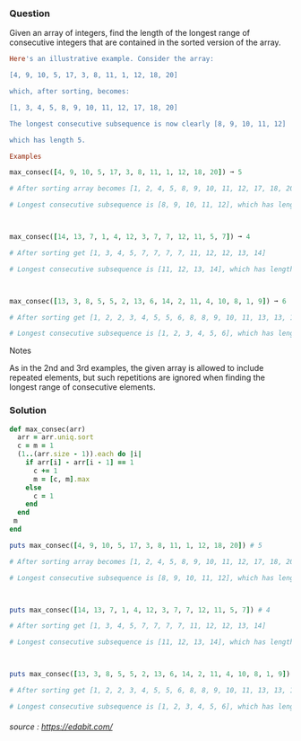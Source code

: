 ### Question

Given an array of integers, find the length of the longest range of consecutive integers that are contained in the sorted version of the array.

```ruby
Here's an illustrative example. Consider the array:

[4, 9, 10, 5, 17, 3, 8, 11, 1, 12, 18, 20]

which, after sorting, becomes:

[1, 3, 4, 5, 8, 9, 10, 11, 12, 17, 18, 20]

The longest consecutive subsequence is now clearly [8, 9, 10, 11, 12]

which has length 5.
```
```ruby
Examples

max_consec([4, 9, 10, 5, 17, 3, 8, 11, 1, 12, 18, 20]) ➞ 5

# After sorting array becomes [1, 2, 4, 5, 8, 9, 10, 11, 12, 17, 18, 20]

# Longest consecutive subsequence is [8, 9, 10, 11, 12], which has length 5



max_consec([14, 13, 7, 1, 4, 12, 3, 7, 7, 12, 11, 5, 7]) ➞ 4

# After sorting get [1, 3, 4, 5, 7, 7, 7, 7, 11, 12, 12, 13, 14]

# Longest consecutive subsequence is [11, 12, 13, 14], which has length 4



max_consec([13, 3, 8, 5, 5, 2, 13, 6, 14, 2, 11, 4, 10, 8, 1, 9]) ➞ 6

# After sorting get [1, 2, 2, 3, 4, 5, 5, 6, 8, 8, 9, 10, 11, 13, 13, 14]

# Longest consecutive subsequence is [1, 2, 3, 4, 5, 6], which has length 6
```
Notes

As in the 2nd and 3rd examples, the given array is allowed to include repeated elements, but such repetitions are ignored when finding the longest range of consecutive elements.

### Solution
```ruby
def max_consec(arr)
  arr = arr.uniq.sort
  c = m = 1
  (1..(arr.size - 1)).each do |i|
    if arr[i] - arr[i - 1] == 1
      c += 1
      m = [c, m].max
    else
      c = 1
    end
  end
 m
end

puts max_consec([4, 9, 10, 5, 17, 3, 8, 11, 1, 12, 18, 20]) # 5

# After sorting array becomes [1, 2, 4, 5, 8, 9, 10, 11, 12, 17, 18, 20]

# Longest consecutive subsequence is [8, 9, 10, 11, 12], which has length 5



puts max_consec([14, 13, 7, 1, 4, 12, 3, 7, 7, 12, 11, 5, 7]) # 4

# After sorting get [1, 3, 4, 5, 7, 7, 7, 7, 11, 12, 12, 13, 14]

# Longest consecutive subsequence is [11, 12, 13, 14], which has length 4



puts max_consec([13, 3, 8, 5, 5, 2, 13, 6, 14, 2, 11, 4, 10, 8, 1, 9]) # 6

# After sorting get [1, 2, 2, 3, 4, 5, 5, 6, 8, 8, 9, 10, 11, 13, 13, 14]

# Longest consecutive subsequence is [1, 2, 3, 4, 5, 6], which has length 6
```

###### source : https://edabit.com/